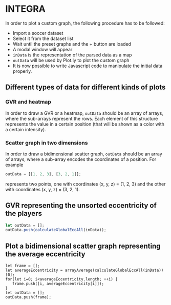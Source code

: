 # INTEGRA

In order to plot a custom graph, the following procedure has to be followed:

* Import a soccer dataset
* Select it from the dataset list
* Wait until the preset graphs and the + button are loaded
* A modal window will appear
* `inData` is the representation of the parsed data as a map
* `outData` will be used by Plot.ly to plot the custom graph
* It is now possible to write Javascript code to manipulate the initial data properly.

## Different types of data for different kinds of plots

### GVR and heatmap

In order to draw a GVR or a heatmap, `outData` should be an array of arrays, where the sub-arrays represent the rows. Each element of this structure represents the value in a certain position (that will be shown as a color with a certain intensity).

### Scatter graph in two dimensions

In order to draw a bidimensional scatter graph, `outData` should be an array of arrays, where a sub-array encodes the coordinates of a position. For example

```javascript
outData = [[1, 2, 3], [3, 2, 1]];
```
represents two points, one with coordinates (x, y, z) = (1, 2, 3) and the other with coordinates (x, y, z) = (3, 2, 1).

## GVR representing the unsorted eccentricity of the players

```javascript
let outData = [];
outData.push(calculateGlobalEccAll(inData));
```

## Plot a bidimensional scatter graph representing the average eccentricity

``` 
let frame = [];
let averageEccentricity = arrayAverage(calculateGlobalEccAll(inData))[0];
for(let i=0; i<averageEccentricity.length; ++i) {
   frame.push([i, averageEccentricity[i]]);
}
let outData = [];
outData.push(frame); 
```
